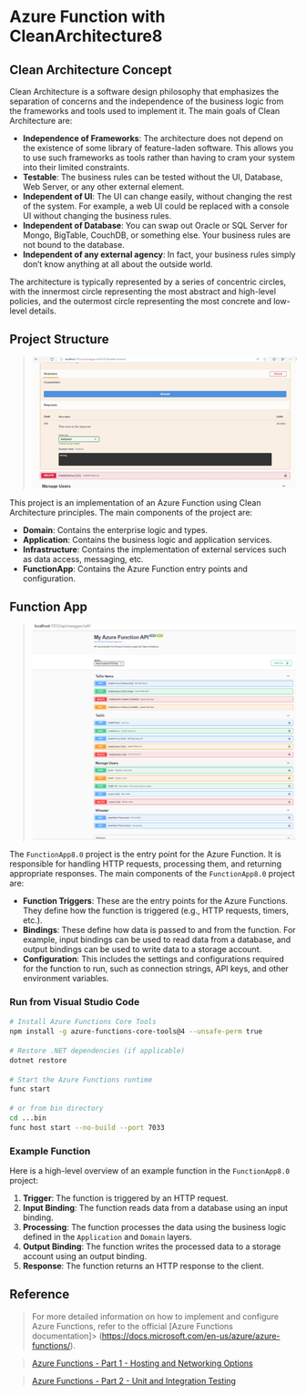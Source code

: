 ﻿# Azure Function with CleanArchitecture8

## Clean Architecture Concept

Clean Architecture is a software design philosophy that emphasizes the separation of concerns and the independence of the business logic from the frameworks and tools used to implement it. The main goals of Clean Architecture are:

- **Independence of Frameworks**: The architecture does not depend on the existence of some library of feature-laden software. This allows you to use such frameworks as tools rather than having to cram your system into their limited constraints.
- **Testable**: The business rules can be tested without the UI, Database, Web Server, or any other external element.
- **Independent of UI**: The UI can change easily, without changing the rest of the system. For example, a web UI could be replaced with a console UI without changing the business rules.
- **Independent of Database**: You can swap out Oracle or SQL Server for Mongo, BigTable, CouchDB, or something else. Your business rules are not bound to the database.
- **Independent of any external agency**: In fact, your business rules simply don’t know anything at all about the outside world.

The architecture is typically represented by a series of concentric circles, with the innermost circle representing the most abstract and high-level policies, and the outermost circle representing the most concrete and low-level details.

## Project Structure

> ![Image](./docs/img2go.com-Animated.gif)

This project is an implementation of an Azure Function using Clean Architecture principles. The main components of the project are:

- **Domain**: Contains the enterprise logic and types.
- **Application**: Contains the business logic and application services.
- **Infrastructure**: Contains the implementation of external services such as data access, messaging, etc.
- **FunctionApp**: Contains the Azure Function entry points and configuration.

## Function App

> ![OpenAPI swagger page ](./docs/localhostPage.png)

The `FunctionApp8.0` project is the entry point for the Azure Function. It is responsible for handling HTTP requests, processing them, and returning appropriate responses. The main components of the `FunctionApp8.0` project are:

- **Function Triggers**: These are the entry points for the Azure Functions. They define how the function is triggered (e.g., HTTP requests, timers, etc.).
- **Bindings**: These define how data is passed to and from the function. For example, input bindings can be used to read data from a database, and output bindings can be used to write data to a storage account.
- **Configuration**: This includes the settings and configurations required for the function to run, such as connection strings, API keys, and other environment variables.

### Run from Visual Studio Code

```bash
# Install Azure Functions Core Tools
npm install -g azure-functions-core-tools@4 --unsafe-perm true

# Restore .NET dependencies (if applicable)
dotnet restore

# Start the Azure Functions runtime
func start

# or from bin directory
cd ...bin
func host start --no-build --port 7033

```

### Example Function

Here is a high-level overview of an example function in the `FunctionApp8.0` project:

1. **Trigger**: The function is triggered by an HTTP request.
2. **Input Binding**: The function reads data from a database using an input binding.
3. **Processing**: The function processes the data using the business logic defined in the `Application` and `Domain` layers.
4. **Output Binding**: The function writes the processed data to a storage account using an output binding.
5. **Response**: The function returns an HTTP response to the client.

## Reference

> For more detailed information on how to implement and configure Azure Functions, refer to the official [Azure Functions documentation]> (https://docs.microsoft.com/en-us/azure/azure-functions/).

> [Azure Functions - Part 1 - Hosting and Networking Options](https://techcommunity.microsoft.com/blog/fasttrackforazureblog/azure-functions---part-1---hosting-and-networking-options/3746795)

> [Azure Functions - Part 2 - Unit and Integration Testing](https://techcommunity.microsoft.com/blog/fasttrackforazureblog/azure-functions---part-2---unit-and-integration-testing/3769764)

